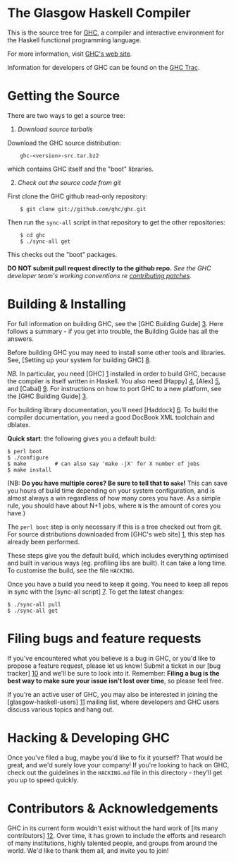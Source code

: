 The Glasgow Haskell Compiler
============================

This is the source tree for [GHC][1], a compiler and interactive
environment for the Haskell functional programming language.

For more information, visit [GHC's web site][1].

Information for developers of GHC can be found on the [GHC Trac][2].


Getting the Source
==================

There are two ways to get a source tree:

 1. *Download source tarballs*

  Download the GHC source distribution:

        ghc-<version>-src.tar.bz2

  which contains GHC itself and the "boot" libraries.

 2. *Check out the source code from git*

  First clone the GHC github read-only repository:

        $ git clone git://github.com/ghc/ghc.git

  Then run the `sync-all` script in that repository to get the other repositories:

        $ cd ghc
        $ ./sync-all get

  This checks out the "boot" packages.

  **DO NOT submit pull request directly to the github repo.**
  *See the GHC developer team's working conventions re [contributing patches](http://hackage.haskell.org/trac/ghc/wiki/WorkingConventions/Git#Contributingpatches "hackage.haskell.org/trac/ghc/wiki/WorkingConventions/Git#Contributingpatches").*


Building & Installing
=====================

For full information on building GHC, see the [GHC Building Guide] [3].
Here follows a summary - if you get into trouble, the Building Guide
has all the answers.

Before building GHC you may need to install some other tools and
libraries.  See, [Setting up your system for building GHC] [8].

*NB.* In particular, you need [GHC] [1] installed in order to build GHC,
because the compiler is itself written in Haskell.  You also need
[Happy] [4], [Alex] [5], and [Cabal] [9].  For instructions on how
to port GHC to a new platform, see the [GHC Building Guide] [3].

For building library documentation, you'll need [Haddock] [6].  To build
the compiler documentation, you need a good DocBook XML toolchain and
dblatex.

**Quick start**: the following gives you a default build:

    $ perl boot
    $ ./configure
    $ make         # can also say 'make -jX' for X number of jobs
    $ make install

(NB: **Do you have multiple cores? Be sure to tell that to `make`!** This can
save you hours of build time depending on your system configuration, and is
almost always a win regardless of how many cores you have. As a simple rule,
you should have about N+1 jobs, where `N` is the amount of cores you have.)

The `perl boot` step is only necessary if this is a tree checked out
from git.  For source distributions downloaded from [GHC's web site] [1],
this step has already been performed.

These steps give you the default build, which includes everything
optimised and built in various ways (eg. profiling libs are built).
It can take a long time.  To customise the build, see the file `HACKING`.

Once you have a build you need to keep it going.  You need to keep all
repos in sync with the [sync-all script] [7].  To get the latest changes:

    $ ./sync-all pull
    $ ./sync-all get

Filing bugs and feature requests
================================

If you've encountered what you believe is a bug in GHC, or you'd like
to propose a feature request, please let us know! Submit a ticket in
our [bug tracker] [10] and we'll be sure to look into it. Remember:
**Filing a bug is the best way to make sure your issue isn't lost over
time**, so please feel free.

If you're an active user of GHC, you may also be interested in joining
the [glasgow-haskell-users] [11] mailing list, where developers and
GHC users discuss various topics and hang out.

Hacking & Developing GHC
========================

Once you've filed a bug, maybe you'd like to fix it yourself? That
would be great, and we'd surely love your company! If you're looking
to hack on GHC, check out the guidelines in the `HACKING.md` file in
this directory - they'll get you up to speed quickly.

Contributors & Acknowledgements
===============================

GHC in its current form wouldn't exist without the hard work of
[its many contributors] [12]. Over time, it has grown to include the
efforts and research of many institutions, highly talented people, and
groups from around the world. We'd like to thank them all, and invite
you to join!

  [1]:  http://www.haskell.org/ghc/            "www.haskell.org/ghc/"
  [2]:  http://hackage.haskell.org/trac/ghc    "hackage.haskell.org/trac/ghc"
  [3]:  http://hackage.haskell.org/trac/ghc/wiki/Building
          "hackage.haskell.org/trac/ghc/wiki/Building"
  [4]:  http://www.haskell.org/happy/          "www.haskell.org/happy/"
  [5]:  http://www.haskell.org/alex/           "www.haskell.org/alex/"
  [6]:  http://www.haskell.org/haddock/        "www.haskell.org/haddock/"
  [7]:  http://hackage.haskell.org/trac/ghc/wiki/Building/SyncAll
          "http://hackage.haskell.org/trac/ghc/wiki/Building/SyncAll"
  [8]:  http://hackage.haskell.org/trac/ghc/wiki/Building/Preparation
          "http://hackage.haskell.org/trac/ghc/wiki/Building/Preparation"
  [9]:  http://www.haskell.org/cabal/          "http://www.haskell.org/cabal/"
  [10]: http://hackage.haskell.org/trac/ghc/
          "http://hackage.haskell.org/trac/ghc/"
  [11]: http://www.haskell.org/pipermail/glasgow-haskell-users/
          "http://www.haskell.org/pipermail/glasgow-haskell-users/"
  [12]: http://hackage.haskell.org/trac/ghc/wiki/Contributors
          "http://hackage.haskell.org/trac/ghc/wiki/Contributors"
